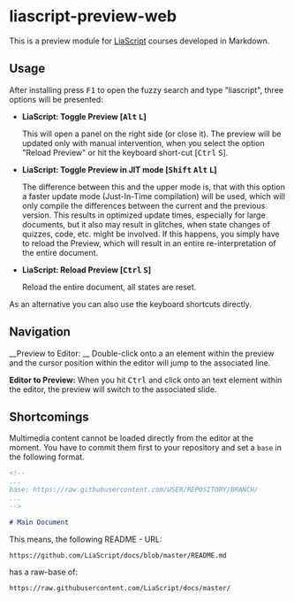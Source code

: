 # liascript-preview-web


This is a preview module for [LiaScript](https://LiaScript.github.io) courses developed in Markdown.

## Usage

After installing press <kbd>F1</kbd> to open the fuzzy search and type "liascript", three options will be presented:

* __LiaScript: Toggle Preview [<kbd>Alt</kbd> <kbd>L</kbd>]__

  This will open a panel on the right side (or close it).
  The preview will be updated only with manual intervention, when you select the option "Reload Preview" or hit the keyboard short-cut [<kbd>Ctrl</kbd> <kbd>S</kbd>].

* __LiaScript: Toggle Preview in JIT mode [<kbd>Shift</kbd> <kbd>Alt</kbd> <kbd>L</kbd>]__

  The difference between this and the upper mode is, that with this option a faster update mode (Just-In-Time compilation) will be used, which will only compile the differences between the current and the previous version.
  This results in optimized update times, especially for large documents, but it also may result in glitches, when state changes of quizzes, code, etc. might be involved.
  If this happens, you simply have to reload the Preview, which will result in an entire re-interpretation of the entire document.

* __LiaScript: Reload Preview [<kbd>Ctrl</kbd> <kbd>S</kbd>]__

  Reload the entire document, all states are reset.

As an alternative you can also use the keyboard shortcuts directly.


## Navigation

__Preview to Editor: __
Double-click onto a an element within the preview and the cursor position within the editor will jump to the associated line.

__Editor to Preview:__
When you hit <kbd>Ctrl</kbd> and click onto an text element within the editor, the preview will switch to the associated slide.


## Shortcomings

Multimedia content cannot be loaded directly from the editor at the moment.
You have to commit them first to your repository and set a `base` in the following format.

``` markdown
<!--
...
base: https://raw.githubusercontent.com/USER/REPOSITORY/BRANCH/
...
-->

# Main Document
```

This means, the following README - URL:

`https://github.com/LiaScript/docs/blob/master/README.md`

has a raw-base of:

`https://raw.githubusercontent.com/LiaScript/docs/master/`